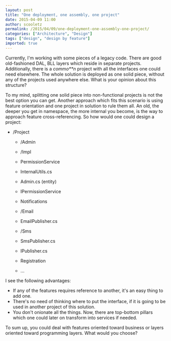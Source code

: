 ```yaml
---
layout: post
title: "One deployment, one assembly, one project"
date: 2015-04-09 11:00
author: scooletz
permalink: /2015/04/09/one-deployment-one-assembly-one-project/
categories: ["Architecture", "Design"]
tags: ["design", "design by feature"]
imported: true
---
```


Currently, I'm working with some pieces of a legacy code. There are good old-fashioned DAL, BLL layers which reside in separate projects. Additionally, there is a *commo**n* project with all the interfaces one could need elsewhere. The whole solution is deployed as one solid piece, without any of the projects used anywhere else. What is your opinion about this structure?

To my mind, splitting one solid piece into non-functional projects is not the best option you can get. Another approach which fits this scenario is using feature orientation and one project in solution to rule them all. An old, the deeper you get in namespace, the more internal you become, is the way to approach feature cross-referencing. So how would one could design a project:

* /Project

    *   /Admin

    *   /Impl

    *   PermissionService

    *   InternalUtils.cs

    *   Admin.cs (entity)

    *   IPermissionService

    *   Notifications

    *   /Email

    *   EmailPublisher.cs

    *   /Sms

    *   SmsPublisher.cs

    *   IPublisher.cs

    *   Registration

    *   ...

I see the following advantages:

* If any of the features requires reference to another, it's an easy thing to add one.
* There's no need of thinking where to put the interface, if it is going to be used in another project of this solution.
* You don't onionate all the things. Now, there are top-bottom pillars which one could later on transform into services if needed.

To sum up, you could deal with features oriented toward business or layers oriented toward programming layers. What would you choose?
